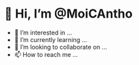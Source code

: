 <h1>👋 Hi, I’m @MoiCAntho</h1>

- 👀 I’m interested in ...
- 🌱 I’m currently learning ...
- 💞️ I’m looking to collaborate on ...
- 📫 How to reach me ...


<!--START_SECTION:waka-->
<!--END_SECTION:waka-->



<!---
MoiCAntho/MoiCAntho is a ✨ special ✨ repository because its `README.md` (this file) appears on your GitHub profile.
You can click the Preview link to take a look at your changes.

https://github-readme-stats.vercel.app/api/wakatime?username=MoiCAntho&layout=compact&theme=dark"
--->
